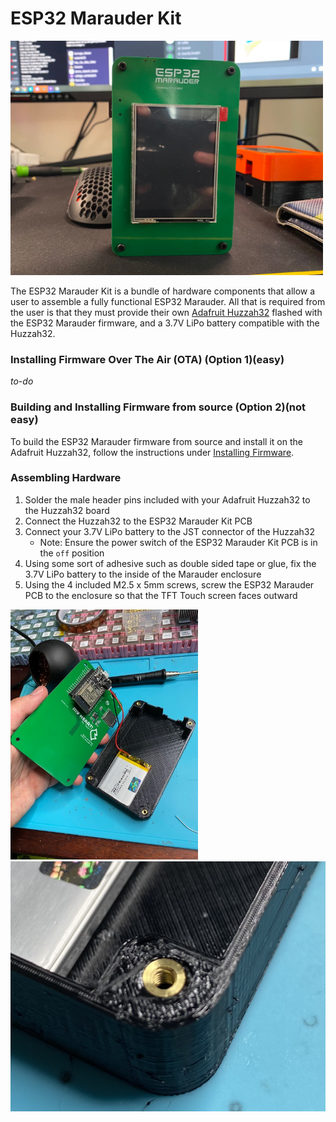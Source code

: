 # ESP32 Marauder Kit
<p align="left">
  <img alt="ESP32 WROOM-32U" src="https://github.com/justcallmekoko/ESP32Marauder/blob/master/pictures/IMG_3491%20-%20Copy.jpg?raw=true" width="500">
</p>

The ESP32 Marauder Kit is a bundle of hardware components that allow a user to assemble a fully functional ESP32 Marauder. All that is required from the user is that they must provide their own [Adafruit Huzzah32](https://www.adafruit.com/product/3405) flashed with the ESP32 Marauder firmware, and a 3.7V LiPo battery compatible with the Huzzah32. 

### Installing Firmware Over The Air (OTA) (Option 1)(easy)
*to-do*

### Building and Installing Firmware from source (Option 2)(not easy)
To build the ESP32 Marauder firmware from source and install it on the Adafruit Huzzah32, follow the instructions under [Installing Firmware](installing-firmware).

### Assembling Hardware
1. Solder the male header pins included with your Adafruit Huzzah32 to the Huzzah32 board
2. Connect the Huzzah32 to the ESP32 Marauder Kit PCB
3. Connect your 3.7V LiPo battery to the JST connector of the Huzzah32
    - Note: Ensure the power switch of the ESP32 Marauder Kit PCB is in the `off` position
4. Using some sort of adhesive such as double sided tape or glue, fix the 3.7V LiPo battery to the inside of the Marauder enclosure
5. Using the 4 included M2.5 x 5mm screws, screw the ESP32 Marauder PCB to the enclosure so that the TFT Touch screen faces outward
<p align="left">
  <img alt="ESP32 WROOM-32U" src="https://github.com/justcallmekoko/ESP32Marauder/blob/master/pictures/IMG_3484%20-%20Copy.jpg?raw=true" height="400">
  <img alt="ESP32 WROOM-32U" src="https://github.com/justcallmekoko/ESP32Marauder/blob/master/pictures/IMG_3485%20-%20Copy.jpg?raw=true" height="400">
</p>